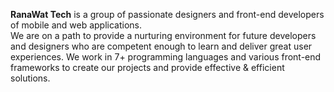 <b>RanaWat Tech</b> is a group of passionate designers and front-end developers of mobile and web applications.<br>
We are on a path to provide a nurturing environment for future developers and designers who are competent enough to learn and deliver great user experiences. We work in 7+ programming languages and various front-end frameworks to create our projects and provide effective & efficient solutions.
